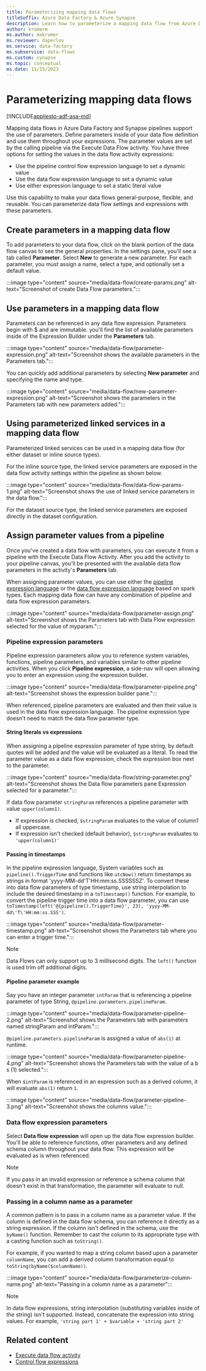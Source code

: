 ```yaml
---
title: Parameterizing mapping data flows
titleSuffix: Azure Data Factory & Azure Synapse
description: Learn how to parameterize a mapping data flow from Azure Data Factory and Azure Synapse Analytics pipelines
author: kromerm
ms.author: makromer
ms.reviewer: daperlov
ms.service: data-factory
ms.subservice: data-flows
ms.custom: synapse
ms.topic: conceptual
ms.date: 11/15/2023
---
```


# Parameterizing mapping data flows

[!INCLUDE[appliesto-adf-asa-md](includes/appliesto-adf-asa-md.md)] 

Mapping data flows in Azure Data Factory and Synapse pipelines support the use of parameters. Define parameters inside of your data flow definition and use them throughout your expressions. The parameter values are set by the calling pipeline via the Execute Data Flow activity. You have three options for setting the values in the data flow activity expressions:

* Use the pipeline control flow expression language to set a dynamic value
* Use the data flow expression language to set a dynamic value
* Use either expression language to set a static literal value

Use this capability to make your data flows general-purpose, flexible, and reusable. You can parameterize data flow settings and expressions with these parameters.

## Create parameters in a mapping data flow

To add parameters to your data flow, click on the blank portion of the data flow canvas to see the general properties. In the settings pane, you'll see a tab called **Parameter**. Select **New** to generate a new parameter. For each parameter, you must assign a name, select a type, and optionally set a default value.

:::image type="content" source="media/data-flow/create-params.png" alt-text="Screenshot of create Data Flow parameters.":::

## Use parameters in a mapping data flow 

Parameters can be referenced in any data flow expression. Parameters begin with $ and are immutable. you'll find the list of available parameters inside of the Expression Builder under the **Parameters** tab.

:::image type="content" source="media/data-flow/parameter-expression.png" alt-text="Screenshot shows the available parameters in the Parameters tab.":::

You can quickly add additional parameters by selecting **New parameter** and specifying the name and type.

:::image type="content" source="media/data-flow/new-parameter-expression.png" alt-text="Screenshot shows the parameters in the Parameters tab with new parameters added.":::

## Using parameterized linked services in a mapping data flow

Parameterized linked services can be used in a mapping data flow (for either dataset or inline source types).  

For the inline source type, the linked service parameters are exposed in the data flow activity settings within the pipeline as shown below. 

:::image type="content" source="media/data-flow/data-flow-params-1.png" alt-text="Screenshot shows the use of linked service parameters in the data flow.":::

For the dataset source type, the linked service parameters are exposed directly in the dataset configuration. 

## Assign parameter values from a pipeline

Once you've created a data flow with parameters, you can execute it from a pipeline with the Execute Data Flow Activity. After you add the activity to your pipeline canvas, you'll be presented with the available data flow parameters in the activity's **Parameters** tab.

When assigning parameter values, you can use either the [pipeline expression language](control-flow-expression-language-functions.md) or the [data flow expression language](data-transformation-functions.md) based on spark types. Each mapping data flow can have any combination of pipeline and data flow expression parameters.

:::image type="content" source="media/data-flow/parameter-assign.png" alt-text="Screenshot shows the Parameters tab with Data Flow expression selected for the value of myparam.":::

### Pipeline expression parameters

Pipeline expression parameters allow you to reference system variables, functions, pipeline parameters, and variables similar to other pipeline activities. When you click **Pipeline expression**, a side-nav will open allowing you to enter an expression using the expression builder.

:::image type="content" source="media/data-flow/parameter-pipeline.png" alt-text="Screenshot shows the expression builder pane.":::

When referenced, pipeline parameters are evaluated and then their value is used in the data flow expression language. The pipeline expression type doesn't need to match the data flow parameter type. 

#### String literals vs expressions

When assigning a pipeline expression parameter of type string, by default quotes will be added and the value will be evaluated as a literal. To read the parameter value as a data flow expression, check the expression box next to the parameter.

:::image type="content" source="media/data-flow/string-parameter.png" alt-text="Screenshot shows the Data flow parameters pane Expression selected for a parameter.":::

If data flow parameter `stringParam` references a pipeline parameter with value `upper(column1)`. 

- If expression is checked, `$stringParam` evaluates to the value of column1 all uppercase.
- If expression isn't checked (default behavior),  `$stringParam` evaluates to `'upper(column1)'`

#### Passing in timestamps

In the pipeline expression language, System variables such as `pipeline().TriggerTime` and functions like `utcNow()` return timestamps as strings in format 'yyyy-MM-dd\'T\'HH:mm:ss.SSSSSSZ'. To convert these into data flow parameters of type timestamp, use string interpolation to include the desired timestamp in a `toTimestamp()` function. For example, to convert the pipeline trigger time into a data flow parameter, you can use `toTimestamp(left('@{pipeline().TriggerTime}', 23), 'yyyy-MM-dd\'T\'HH:mm:ss.SSS')`. 

:::image type="content" source="media/data-flow/parameter-timestamp.png" alt-text="Screenshot shows the Parameters tab where you can enter a trigger time.":::

> [!NOTE]
> Data Flows can only support up to 3 millisecond digits. The `left()` function is used trim off additional digits.

#### Pipeline parameter example

Say you have an integer parameter `intParam` that is referencing a pipeline parameter of type String, `@pipeline.parameters.pipelineParam`. 

:::image type="content" source="media/data-flow/parameter-pipeline-2.png" alt-text="Screenshot shows the Parameters tab with parameters named stringParam and intParam.":::

`@pipeline.parameters.pipelineParam` is assigned a value of `abs(1)` at runtime.

:::image type="content" source="media/data-flow/parameter-pipeline-4.png" alt-text="Screenshot shows the Parameters tab with the value of a b s (1) selected.":::

When `$intParam` is referenced in an expression such as a derived column, it will evaluate `abs(1)` return `1`. 

:::image type="content" source="media/data-flow/parameter-pipeline-3.png" alt-text="Screenshot shows the columns value.":::

### Data flow expression parameters

Select **Data flow expression** will open up the data flow expression builder. You'll be able to reference functions, other parameters and any defined schema column throughout your data flow. This expression will be evaluated as is when referenced.

> [!NOTE]
> If you pass in an invalid expression or reference a schema column that doesn't exist in that transformation, the parameter will evaluate to null.


### Passing in a column name as a parameter

A common pattern is to pass in a column name as a parameter value. If the column is defined in the data flow schema, you can reference it directly as a string expression. If the column isn't defined in the schema, use the `byName()` function. Remember to cast the column to its appropriate type with a casting function such as `toString()`.

For example, if you wanted to map a string column based upon a parameter `columnName`, you can add a derived column transformation equal to `toString(byName($columnName))`.

:::image type="content" source="media/data-flow/parameterize-column-name.png" alt-text="Passing in a column name as a parameter":::

> [!NOTE]
> In data flow expressions, string interpolation (substituting variables inside of the string) isn't supported. Instead, concatenate the expression into string values. For example, `'string part 1' + $variable + 'string part 2'`

## Related content
* [Execute data flow activity](control-flow-execute-data-flow-activity.md)
* [Control flow expressions](control-flow-expression-language-functions.md)
